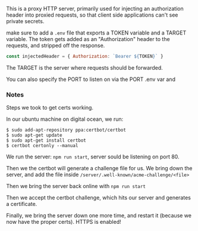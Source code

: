 This is a proxy HTTP server, primarily used for injecting an authorization header into proxied requests, so that client side applications can't see private secrets.

make sure to add a `.env` file that exports a TOKEN variable and a TARGET variable. The token gets added as an "Authorization" header to the requests, and stripped off the response.

```js
const injectedHeader = { Authorization: `Bearer ${TOKEN}` }
```

The TARGET is the server where requests should be forwarded.

You can also specify the PORT to listen on via the PORT .env var and

### Notes

Steps we took to get certs working.

In our ubuntu machine on digital ocean, we run:

```
$ sudo add-apt-repository ppa:certbot/certbot
$ sudo apt-get update
$ sudo apt-get install certbot
$ certbot certonly --manual
```

We run the server: `npm run start`, server sould be listening on port 80.

Then we the certbot will generate a challenge file for us. We bring down the server, and add the file inside `/server/.well-known/acme-challenge/<file>`

Then we bring the server back online with `npm run start`

Then we accept the certbot challenge, which hits our server and generates a certificate.

Finally, we bring the server down one more time, and restart it (because we now have the proper certs). HTTPS is enabled!
